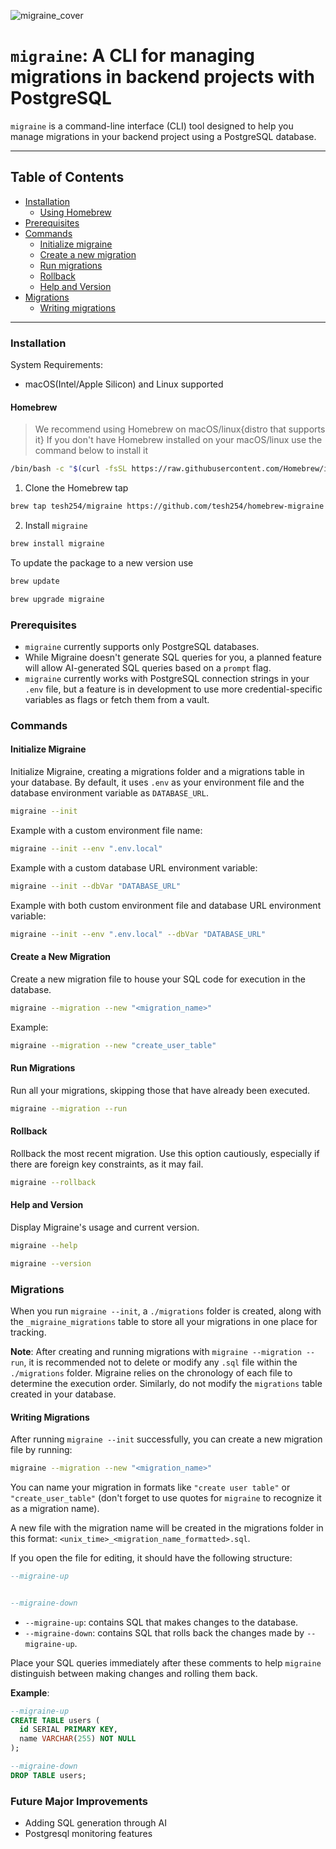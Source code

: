 ![___migraine_cover___](https://github.com/tesh254/migraine/assets/31078302/4c5b4aca-bdc4-4a41-9287-69df27250c26)


# `migraine`: A CLI for managing migrations in backend projects with PostgreSQL

`migraine` is a command-line interface (CLI) tool designed to help you manage migrations in your backend project using a PostgreSQL database.

---

## Table of Contents

- [Installation](#installation)
  - [Using Homebrew](#homebrew)
- [Prerequisites](#prerequisites)
- [Commands](#commands)
  - [Initialize migraine](#initialize-migraine)
  - [Create a new migration](#create-a-new-migration)
  - [Run migrations](#run-migrations)
  - [Rollback](#rollback)
  - [Help and Version](#help-and-version)
- [Migrations](#migrations)
  - [Writing migrations](#writing-migrations)

---

### Installation
System Requirements:
- macOS(Intel/Apple Silicon) and Linux supported

#### Homebrew
> We recommend using Homebrew on macOS/linux{distro that supports it}
If you don't have Homebrew installed on your macOS/linux use the command below to install it

```bash
/bin/bash -c "$(curl -fsSL https://raw.githubusercontent.com/Homebrew/install/HEAD/install.sh)"
```

1. Clone the Homebrew tap

```bash
brew tap tesh254/migraine https://github.com/tesh254/homebrew-migraine
```
2. Install `migraine`

```bash
brew install migraine
```

To update the package to a new version use

```bash
brew update

brew upgrade migraine
```
### Prerequisites

- `migraine` currently supports only PostgreSQL databases.
- While Migraine doesn't generate SQL queries for you, a planned feature will allow AI-generated SQL queries based on a `prompt` flag.
- `migraine` currently works with PostgreSQL connection strings in your `.env` file, but a feature is in development to use more credential-specific variables as flags or fetch them from a vault.

### Commands

#### Initialize Migraine

Initialize Migraine, creating a migrations folder and a migrations table in your database. By default, it uses `.env` as your environment file and the database environment variable as `DATABASE_URL`.

```bash
migraine --init
```

Example with a custom environment file name:

```bash
migraine --init --env ".env.local"
```

Example with a custom database URL environment variable:

```bash
migraine --init --dbVar "DATABASE_URL"
```

Example with both custom environment file and database URL environment variable:

```bash
migraine --init --env ".env.local" --dbVar "DATABASE_URL"
```

#### Create a New Migration

Create a new migration file to house your SQL code for execution in the database.

```bash
migraine --migration --new "<migration_name>"
```

Example:

```bash
migraine --migration --new "create_user_table"
```

#### Run Migrations

Run all your migrations, skipping those that have already been executed.

```bash
migraine --migration --run
```

#### Rollback

Rollback the most recent migration. Use this option cautiously, especially if there are foreign key constraints, as it may fail.

```bash
migraine --rollback
```

#### Help and Version

Display Migraine's usage and current version.

```bash
migraine --help
```

```bash
migraine --version
```

### Migrations

When you run `migraine --init`, a `./migrations` folder is created, along with the `_migraine_migrations` table to store all your migrations in one place for tracking.

**Note**: After creating and running migrations with `migraine --migration --run`, it is recommended not to delete or modify any `.sql` file within the `./migrations` folder. Migraine relies on the chronology of each file to determine the execution order. Similarly, do not modify the `migrations` table created in your database.

#### Writing Migrations

After running `migraine --init` successfully, you can create a new migration file by running:

```bash
migraine --migration --new "<migration_name>"
```

You can name your migration in formats like `"create user table"` or `"create_user_table"` (don't forget to use quotes for `migraine` to recognize it as a migration name).

A new file with the migration name will be created in the migrations folder in this format: `<unix_time>_<migration_name_formatted>.sql`.

If you open the file for editing, it should have the following structure:

```sql
--migraine-up


--migraine-down

```

- `--migraine-up`: contains SQL that makes changes to the database.
- `--migraine-down`: contains SQL that rolls back the changes made by `--migraine-up`.

Place your SQL queries immediately after these comments to help `migraine` distinguish between making changes and rolling them back.

**Example**:

```sql
--migraine-up
CREATE TABLE users (
  id SERIAL PRIMARY KEY,
  name VARCHAR(255) NOT NULL
);

--migraine-down
DROP TABLE users;
```

### Future Major Improvements

- Adding SQL generation through AI
- Postgresql monitoring features
